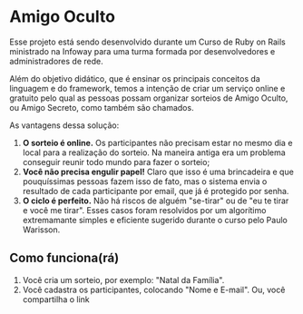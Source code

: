 # Amigo Oculto

Esse projeto está sendo desenvolvido durante um Curso de Ruby on Rails
ministrado na Infoway para uma turma formada por desenvolvedores e
administradores de rede.

Além do objetivo didático, que é ensinar os principais conceitos da linguagem 
e do  framework, temos a intenção de criar um serviço online e gratuito pelo 
qual as pessoas possam organizar sorteios de Amigo Oculto, ou Amigo Secreto, 
como também são chamados.

As vantagens dessa solução:

1. **O sorteio é online.** Os participantes não precisam estar no mesmo dia e local
para a realização do sorteio. Na maneira antiga era um problema conseguir 
reunir todo mundo para fazer o sorteio;                                  
2. **Você não precisa engulir papel!** Claro que isso é uma brincadeira e que
pouquíssimas pessoas fazem isso de fato, mas o sistema envia o resultado de cada 
participante por email, que já é protegido por senha.
3. **O ciclo é perfeito.** Não há riscos de alguém "se-tirar" ou de "eu te tirar e 
você me tirar". Esses casos foram resolvidos por um algorítimo extremamante simples 
e eficiente sugerido durante o curso pelo Paulo Warisson.

## Como funciona(rá)

1. Você cria um sorteio, por exemplo: "Natal da Família". 
2. Você cadastra os participantes, colocando "Nome e E-mail". Ou, você compartilha o link
